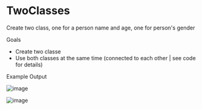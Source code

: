 # TwoClasses
Create two class, one for a person name and age, one for person's gender

Goals
- Create two classe
- Use both classes at the same time (connected to each other | see code for details)


Example Output


![image](https://user-images.githubusercontent.com/97081479/166873749-400aff64-9704-4dae-b0fa-21c8458600d9.png)

![image](https://user-images.githubusercontent.com/97081479/166874010-3a571c7f-b76f-4e44-a3ca-53dc83a98ccd.png)

